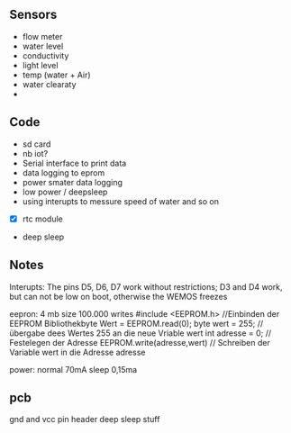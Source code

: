 ## Sensors
-  flow meter
-  water level
-  conductivity
-  light level
-  temp (water + Air)
-  water clearaty
-  

## Code 
-  sd card
-  nb iot?
-  Serial interface to print data
-  data logging to eprom
-  power smater data logging
-  low power / deepsleep
-  using interupts to messure speed of water and so on
-  [X] rtc module
-  deep sleep


## Notes
Interupts: The pins D5, D6, D7 work without restrictions; D3 and D4 work, but can not be low on boot, otherwise the WEMOS freezes

eepron: 4 mb size 100.000 writes 
        #include <EEPROM.h> //Einbinden der EEPROM Bibliothekbyte 
        Wert = EEPROM.read(0);
        byte wert = 255;            // übergabe dees Wertes 255 an die neue Vriable wert
        int adresse = 0;            // Festelegen der Adresse
        EEPROM.write(adresse,wert)  // Schreiben der Variable wert in die Adresse adresse
        
power: normal 70mA sleep 0,15ma


## pcb
gnd and vcc pin header
deep sleep stuff